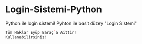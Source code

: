 # Login-Sistemi-Python
Python ile login sistemi!
Pyhton ile basit düzey "Login Sistemi"
```cc
Tüm Haklar Eyüp Baraç`a Aittir!
Kullanabilirsiniz!
```
